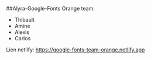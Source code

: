 ##Alyra-Google-Fonts
Orange team:
-  Thibault
-  Amine
-  Alexis
-  Carlos

Lien netlify:
https://google-fonts-team-orange.netlify.app